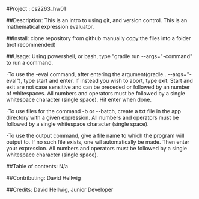 
#Project : cs2263_hw01

##Description: 
This is an intro to using git, and version control. This is an mathematical expression evaluator.  

##Install: 
clone repository from github manually copy the files into a folder (not recommended)

##Usage: 
Using powershell, or bash, type "gradle run --args="-command" to run a command.

-To use the -eval command, after entering the argument(gradle...--args="-eval"), type start and enter. 
If instead you wish to abort, type exit. Start and exit are not case sensitive and can be preceded or 
followed by an number of whitespaces. All numbers and operators must be followed by a single whitespace character
(single space). Hit enter when done.

-To use files for the command -b or --batch, create a txt file in the app directory with a given expression. 
 All numbers and operators must be followed by a single whitespace character
(single space).

-To use the output command, give a file name to which the program will output to. If no such file exists, one wil
 automatically be made. Then enter your expression.  All numbers and operators must be followed by a single 
 whitespace character (single space).
		

##Table of contents: N/a

##Contributing: 
David Hellwig

##Credits: 
David Hellwig, Junior Developer

